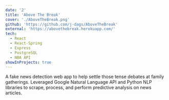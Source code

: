```yaml
---
date: '2'
title: 'Above The Break'
cover: './AboveTheBreak.png'
github: 'https://github.com/j-dags/AboveTheBreak'
external: 'https://abovethebreak.herokuapp.com/'
tech:
  - React
  - React-Spring
  - Express
  - PostgreSQL
  - NBA API
showInProjects: true
---
```


A fake news detection web app to help settle those tense debates at family gatherings. Leveraged Google Natural Language API and Python NLP libraries to scrape, process, and perform predictive analysis on news articles.
